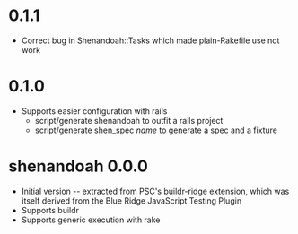 0.1.1
=====

* Correct bug in Shenandoah::Tasks which made plain-Rakefile use not work

0.1.0
=====

* Supports easier configuration with rails
  * script/generate shenandoah to outfit a rails project
  * script/generate shen_spec *name* to generate a spec and a fixture

shenandoah 0.0.0
================

* Initial version -- extracted from PSC's buildr-ridge extension, which was itself derived from the Blue Ridge JavaScript Testing Plugin
* Supports buildr
* Supports generic execution with rake
